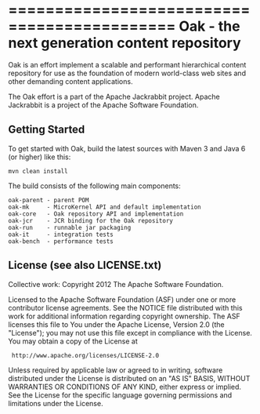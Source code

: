 ============================================
Oak - the next generation content repository
============================================

Oak is an effort implement a scalable and performant hierarchical content
repository for use as the foundation of modern world-class web sites and
other demanding content applications.

The Oak effort is a part of the Apache Jackrabbit project.
Apache Jackrabbit is a project of the Apache Software Foundation.


Getting Started
---------------

To get started with Oak, build the latest sources with
Maven 3 and Java 6 (or higher) like this:

    mvn clean install

The build consists of the following main components:

    oak-parent - parent POM
    oak-mk     - MicroKernel API and default implementation
    oak-core   - Oak repository API and implementation
    oak-jcr    - JCR binding for the Oak repository
    oak-run    - runnable jar packaging
    oak-it     - integration tests
    oak-bench  - performance tests


License (see also LICENSE.txt)
------------------------------

Collective work: Copyright 2012 The Apache Software Foundation.

Licensed to the Apache Software Foundation (ASF) under one or more
contributor license agreements.  See the NOTICE file distributed with
this work for additional information regarding copyright ownership.
The ASF licenses this file to You under the Apache License, Version 2.0
(the "License"); you may not use this file except in compliance with
the License.  You may obtain a copy of the License at

     http://www.apache.org/licenses/LICENSE-2.0

Unless required by applicable law or agreed to in writing, software
distributed under the License is distributed on an "AS IS" BASIS,
WITHOUT WARRANTIES OR CONDITIONS OF ANY KIND, either express or implied.
See the License for the specific language governing permissions and
limitations under the License.
